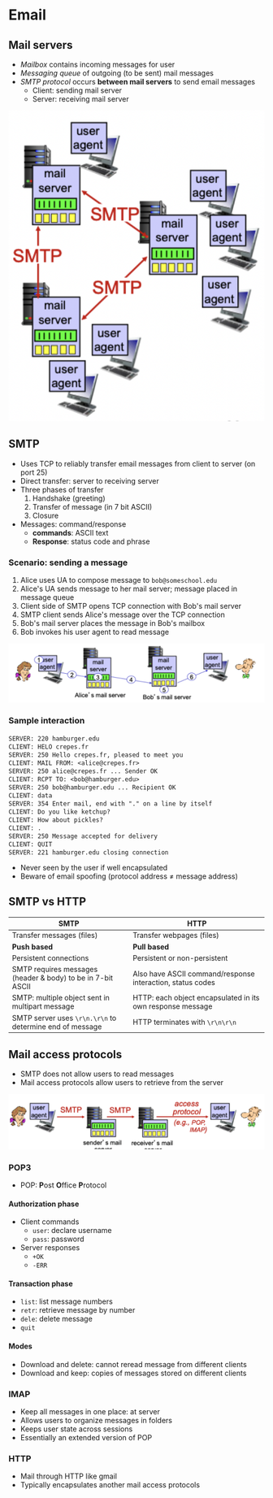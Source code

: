 # Email

## Mail servers

- *Mailbox* contains incoming messages for user
- *Messaging queue* of outgoing (to be sent) mail messages
- *SMTP protocol* occurs **between mail servers** to send email messages
	- Client: sending mail server
	- Server: receiving mail server

![Mail Servers](./figures/mail-servers.png)

## SMTP

- Uses TCP to reliably transfer email messages from client to server (on port 25)
- Direct transfer: server to receiving server
- Three phases of transfer
	1) Handshake (greeting)
	2) Transfer of message (in 7 bit ASCII)
	3) Closure
- Messages: command/response
	- **commands**: ASCII text
	- **Response**: status code and phrase

### Scenario: sending a message

1) Alice uses UA to compose message to `bob@someschool.edu`
2) Alice's UA sends message to her mail server; message placed in message queue
3) Client side of SMTP opens TCP connection with Bob's mail server
4) SMTP client sends Alice's message over the TCP connection
5) Bob's mail server places the message in Bob's mailbox
6) Bob invokes his user agent to read message

![SMTP Scenario](./figures/smtp-scenario.png)

### Sample interaction

```
SERVER: 220 hamburger.edu
CLIENT: HELO crepes.fr
SERVER: 250 Hello crepes.fr, pleased to meet you
CLIENT: MAIL FROM: <alice@crepes.fr>
SERVER: 250 alice@crepes.fr ... Sender OK
CLIENT: RCPT TO: <bob@hamburger.edu>
SERVER: 250 bob@hamburger.edu ... Recipient OK
CLIENT: data
SERVER: 354 Enter mail, end with "." on a line by itself
CLIENT: Do you like ketchup?
CLIENT: How about pickles?
CLIENT: .
SERVER: 250 Message accepted for delivery
CLIENT: QUIT
SERVER: 221 hamburger.edu closing connection
```

- Never seen by the user if well encapsulated
- Beware of email spoofing (protocol address $\ne$ message address)

## SMTP vs HTTP

| SMTP | HTTP |
|------|------|
| Transfer messages (files) | Transfer webpages (files) |
| **Push based** | **Pull based** |
| Persistent connections | Persistent or non-persistent |
| SMTP requires messages (header & body) to be in 7-bit ASCII | Also have ASCII command/response interaction, status codes |
| SMTP: multiple object sent in multipart message | HTTP: each object encapsulated in its own response message |
| SMTP server uses `\r\n.\r\n` to determine end of message | HTTP terminates with `\r\n\r\n`

## Mail access protocols

- SMTP does not allow users to read messages
- Mail access protocols allow users to retrieve from the server

![Mail Access Protocols](./figures/mail-access-protocols.png)

### POP3

- POP: **P**ost **O**ffice **P**rotocol

#### Authorization phase

- Client commands
	- `user`: declare username
	- `pass`: password
- Server responses
	- `+OK`
	- `-ERR`

#### Transaction phase

- `list`: list message numbers
- `retr`: retrieve message by number
- `dele`: delete message
- `quit`

#### Modes

- Download and delete: cannot reread message from different clients
- Download and keep: copies of messages stored on different clients

### IMAP

- Keep all messages in one place: at server
- Allows users to organize messages in folders
- Keeps user state across sessions
- Essentially an extended version of POP

### HTTP

- Mail through HTTP like gmail
- Typically encapsulates another mail access protocols